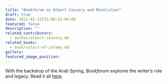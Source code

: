 ```yaml
---
title: "Bookforum on Albert Cossery and Revolution"
draft: true
date: 2012-01-31T15:00:52-04:00
featured: false
description: ""
related_contributors:
  - author/albert-cossery.md
related_books:
  - book/colors-of-infamy.md
gallery:
featured_image_position: 
---
```


With the backdrop of the Arab Spring, _Bookforum_ explores the writer’s role and legacy. Read it all [here](http://www.bookforum.com/inprint/018_04/8612). 


